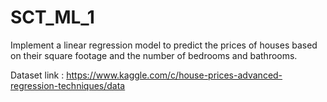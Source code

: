 # SCT_ML_1
Implement a linear regression model to predict the prices of houses based on their square footage and the number of bedrooms and bathrooms.


Dataset link : https://www.kaggle.com/c/house-prices-advanced-regression-techniques/data
